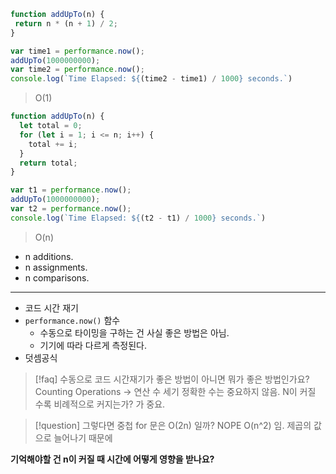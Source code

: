  ```js
 function addUpTo(n) {
  return n * (n + 1) / 2;
}

var time1 = performance.now();
addUpTo(1000000000);
var time2 = performance.now();
console.log(`Time Elapsed: ${(time2 - time1) / 1000} seconds.`)
 ```
> O(1)
```js
function addUpTo(n) {
  let total = 0;
  for (let i = 1; i <= n; i++) {
    total += i;
  }
  return total;
}

var t1 = performance.now();
addUpTo(1000000000);
var t2 = performance.now();
console.log(`Time Elapsed: ${(t2 - t1) / 1000} seconds.`)
```
> O(n)
- n additions.
- n assignments.
- n comparisons.
---
- 코드 시간 재기
- `performance.now()` 함수
	- 수동으로 타이밍을 구하는 건 사실 좋은 방법은 아님.
	- 기기에 따라 다르게 측정된다.
- 덧셈공식

> [!faq] 수동으로 코드 시간재기가 좋은 방법이 아니면 뭐가 좋은 방법인가요?
> Counting Operations -> 연산 수 세기
> 정확한 수는 중요하지 않음. N이 커질 수록 비례적으로 커지는가? 가 중요.

> [!question] 그렇다면 중첩 for 문은 O(2n) 일까? NOPE
 O(n^2) 임. 제곱의 값으로 늘어나기 때문에 

**기억해야할 건 n이 커질 때 시간에 어떻게 영향을 받나요?**


